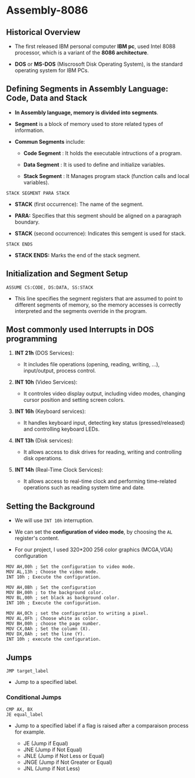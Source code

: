 # Assembly-8086

## Historical Overview 
- The first released IBM personal computer **IBM pc**, used Intel 8088 processor, which is a variant of the **8086 architecture**.
  
- **DOS** or **MS-DOS** (Miscrosoft Disk Operating System), is the standard operating system for IBM PCs.
  
## Defining Segments in Assembly Language: Code, Data and Stack 

- **In Assembly language, memory is divided into segments**.
  
- **Segment** is a block of memory used to store related types of information.
  
- **Commun Segments** include: 
	- **Code Segment** : It holds the executable intructions of a program.
    
	- **Data Segment** : It is used to define and initialize variables.
   
	- **Stack Segment** : It Manages program stack (function calls and local variables).  
 
```assembly
STACK SEGMENT PARA STACK
```

- **STACK** (first occurrence): The name of the segment.
  
- **PARA:** Specifies that this segment should be aligned on a paragraph boundary.
- **STACK** (second occurrence): Indicates this semgent is used for stack.

```assembly
STACK ENDS
```
- **STACK ENDS:** Marks the end of the stack segment.
## Initialization and Segment Setup
```assembly
ASSUME CS:CODE, DS:DATA, SS:STACK
```
- This line specifies the segment registers that are assumed to point to different segments of memory, so the memory accesses is correctly interpreted and the segments override in the program.
 

## Most commonly used Interrupts in DOS programming 
1. **INT 21h** (DOS Services):
   
	- It includes file operations (opening, reading, writing, ...), input/output, process control.
3. **INT 10h** (Video Services):
	- It controles video display output, including video modes, changing cursor position and setting screen colors.
4. **INT 16h** (Keyboard services):
	- It handles keyboard input, detecting key status (pressed/released) and controlling keyboard LEDs.
5. **INT 13h** (Disk services):
   - It allows access to disk drives for reading, writing and controlling disk operations. 
6. **INT 14h** (Real-Time Clock Services):
   - It allows access to real-time clock and performing time-related operations such as reading system time and date.
     
## Setting the Background

- We will use `INT 10h` interruption.
  
- We can set the **configuration of video mode**, by choosing the `AL` register's content.
- For our project, I used 320*200 256 color graphics (MCGA,VGA) configuration  
```assembly
MOV AH,00h ; Set the configuration to video mode.  
MOV AL,13h ; Choose the video mode.    
INT 10h ; Execute the configuration.

MOV AH,0Bh ; Set the configuration 
MOV BH,00h ; to the background color.
MOV BL,00h ; set black as background color.
INT 10h ; Execute the configuration.

MOV AH,0Ch ; set the configuration to writing a pixel.
MOV AL,0Fh ; Choose white as color.
MOV BH,00h ; choose the page number.
MOV CX,0Ah ; Set the column (X).
MOV DX,0Ah ; set the line (Y).
INT 10h ; execute the configuration.  
```
## Jumps  
```assembly
JMP target_label 
```
- Jump to a specified label.

### Conditional Jumps 
```assembly 
CMP AX, BX
JE equal_label
```
- Jump to a specified label if a flag is raised after a comparaison process for example.
  
	- JE (Jump if Equal)
   	- JNE (Jump if Not Equal)
   	- JNLE (Jump if Not Less or Equal)
   	- JNGE (Jump if Not Greater or Equal)
   	- JNL (Jump if Not Less)
